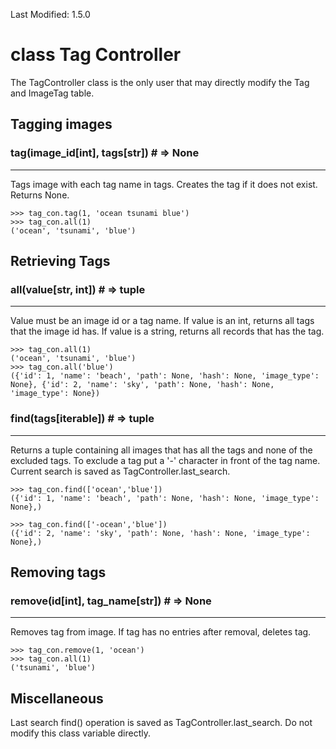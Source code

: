Last Modified: 1.5.0

# class Tag Controller

The TagController class is the only user that may directly modify the Tag and ImageTag table.

## Tagging images

### tag(image_id[int], tags[str]) # => None

---

Tags image with each tag name in tags. Creates the tag if it does not exist. Returns None.

```
>>> tag_con.tag(1, 'ocean tsunami blue')
>>> tag_con.all(1)
('ocean', 'tsunami', 'blue')
```

## Retrieving Tags

### all(value[str, int]) # => tuple

---

Value must be an image id or a tag name. If value is an int, returns all tags that the image id has. If value is a string, returns all records that has the tag.

```
>>> tag_con.all(1)
('ocean', 'tsunami', 'blue')
>>> tag_con.all('blue')
({'id': 1, 'name': 'beach', 'path': None, 'hash': None, 'image_type': None}, {'id': 2, 'name': 'sky', 'path': None, 'hash': None, 'image_type': None})
```

### find(tags[iterable]) # => tuple

---

Returns a tuple containing all images that has all the tags and none of the excluded tags. To exclude a tag put a '-' character in front of the tag name. Current search is saved as TagController.last_search.

```
>>> tag_con.find(['ocean','blue'])
({'id': 1, 'name': 'beach', 'path': None, 'hash': None, 'image_type': None},)

>>> tag_con.find(['-ocean','blue'])
({'id': 2, 'name': 'sky', 'path': None, 'hash': None, 'image_type': None},)
```

## Removing tags

### remove(id[int], tag_name[str]) # => None

---

Removes tag from image. If tag has no entries after removal, deletes tag.

```
>>> tag_con.remove(1, 'ocean')
>>> tag_con.all(1)
('tsunami', 'blue')
```

## Miscellaneous

Last search find() operation is saved as TagController.last_search. Do not modify this class variable directly.
